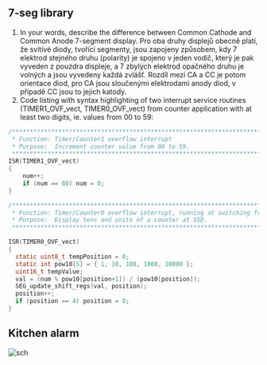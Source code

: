 ## 7-seg library
1. In your words, describe the difference between Common Cathode and Common Anode 7-segment display.
Pro oba druhy displejů obecně platí, že svítívé diody, tvořící segmenty, jsou zapojeny způsobem, kdy 7 elektrod stejného druhu (polarity) je spojeno v jeden vodič, který je pak vyveden z pouzdra displeje, a 7 zbylých  elektrod opačného druhu je volných a jsou vyvedeny každá zvlášť. Rozdíl mezi CA a CC je potom orientace diod, pro CA jsou sloučenými elektrodami anody diod, v případě CC jsou to jejich katody.
2. Code listing with syntax highlighting of two interrupt service routines (TIMER1_OVF_vect, TIMER0_OVF_vect) from counter application with at least two digits, ie. values from 00 to 59:
```c
/**********************************************************************
 * Function: Timer/Counter1 overflow interrupt
 * Purpose:  Increment counter value from 00 to 59.
 **********************************************************************/
ISR(TIMER1_OVF_vect)
{
    num++;
    if (num == 60) num = 0;
}

/**********************************************************************
 * Function: Timer/Counter0 overflow interrupt, running at switching frequency
 * Purpose:  Display tens and units of a counter at SSD.
 **********************************************************************/

ISR(TIMER0_OVF_vect)
{
  static uint8_t tempPosition = 0;    
  static int pow10[5] = { 1, 10, 100, 1000, 10000 };
  uint16_t tempValue;
  val = (num % pow10[position+1]) / (pow10[position]);
  SEG_update_shift_regs(val, position);
  position++;
  if (position == 4) position = 0;  
}
```
## Kitchen alarm
![sch](schema.jpg)